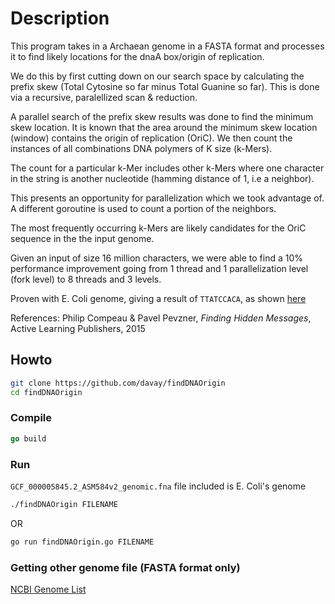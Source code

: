 # Description
This program takes in a Archaean genome in a FASTA format and processes it to find likely locations for the dnaA box/origin of replication.

We do this by first cutting down on our search space by calculating the prefix skew (Total Cytosine so far minus Total Guanine so far). This is done via a recursive, paralellized scan & reduction.

A parallel search of the prefix skew results was done to find the minimum skew location. It is known that the area around the minimum skew location (window) contains the origin of replication (OriC). We then count the instances of all combinations DNA polymers of K size (k-Mers).

The count for a particular k-Mer includes other k-Mers where one character in the string is another nucleotide (hamming distance of 1, i.e a neighbor). 

This presents an opportunity for parallelization which we took advantage of. A different goroutine is used to count a portion of the neighbors. 

The most frequently occurring k-Mers are likely candidates for the OriC sequence in the the input genome.

Given an input of size 16 million characters, we were able to find a 10% performance improvement going from 1 thread and 1 parallelization level (fork level) to 8 threads and 3 levels.

Proven with E. Coli genome, giving a result of ```TTATCCACA```, as shown [here](https://www.ncbi.nlm.nih.gov/pmc/articles/PMC3783049/#s1title)

References: Philip Compeau & Pavel Pevzner, *Finding Hidden Messages*, Active Learning Publishers, 2015
## Howto 

```sh
git clone https://github.com/davay/findDNAOrigin
cd findDNAOrigin
```

### Compile

```go
go build
```


### Run

```GCF_000005845.2_ASM584v2_genomic.fna``` file included is E. Coli's genome
```sh
./findDNAOrigin FILENAME
```
OR
```sh
go run findDNAOrigin.go FILENAME
```

### Getting other genome file (FASTA format only)

[NCBI Genome List](https://www.ncbi.nlm.nih.gov/genome/browse/#!/overview/)
